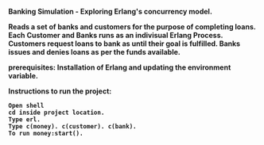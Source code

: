 <b> Banking Simulation - Exploring Erlang's concurrency model.

Reads a set of banks and customers for the purpose of completing loans.
Each Customer and Banks runs as an indivisual Erlang Process. 
Customers request loans to bank as until their goal is fulfilled. 
Banks issues and denies loans as per the funds available.

prerequisites: Installation of Erlang and updating the environment variable. 

Instructions to run the project:

    Open shell
    cd inside project location.
    Type erl.
    Type c(money). c(customer). c(bank).
    To run money:start().
